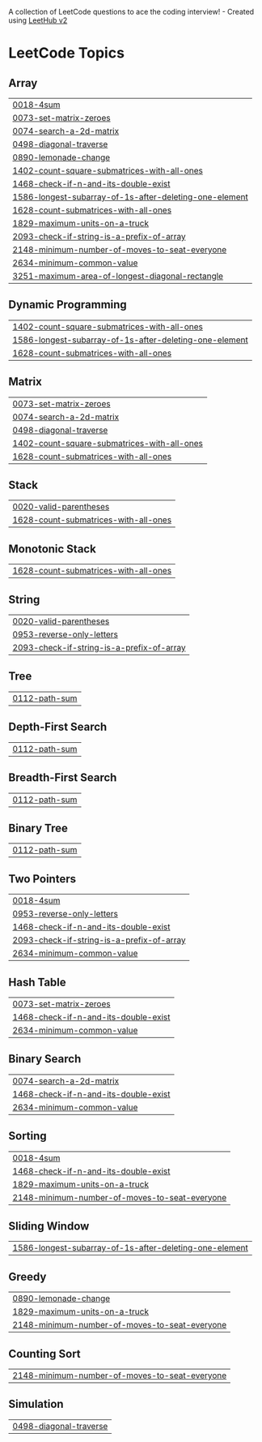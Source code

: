 A collection of LeetCode questions to ace the coding interview! - Created using [LeetHub v2](https://github.com/arunbhardwaj/LeetHub-2.0)
<!---LeetCode Topics Start-->
# LeetCode Topics
## Array
|  |
| ------- |
| [0018-4sum](https://github.com/AagmanBharti/Leetcode_Solutions/tree/master/0018-4sum) |
| [0073-set-matrix-zeroes](https://github.com/AagmanBharti/Leetcode_Solutions/tree/master/0073-set-matrix-zeroes) |
| [0074-search-a-2d-matrix](https://github.com/AagmanBharti/Leetcode_Solutions/tree/master/0074-search-a-2d-matrix) |
| [0498-diagonal-traverse](https://github.com/AagmanBharti/Leetcode_Solutions/tree/master/0498-diagonal-traverse) |
| [0890-lemonade-change](https://github.com/AagmanBharti/Leetcode_Solutions/tree/master/0890-lemonade-change) |
| [1402-count-square-submatrices-with-all-ones](https://github.com/AagmanBharti/Leetcode_Solutions/tree/master/1402-count-square-submatrices-with-all-ones) |
| [1468-check-if-n-and-its-double-exist](https://github.com/AagmanBharti/Leetcode_Solutions/tree/master/1468-check-if-n-and-its-double-exist) |
| [1586-longest-subarray-of-1s-after-deleting-one-element](https://github.com/AagmanBharti/Leetcode_Solutions/tree/master/1586-longest-subarray-of-1s-after-deleting-one-element) |
| [1628-count-submatrices-with-all-ones](https://github.com/AagmanBharti/Leetcode_Solutions/tree/master/1628-count-submatrices-with-all-ones) |
| [1829-maximum-units-on-a-truck](https://github.com/AagmanBharti/Leetcode_Solutions/tree/master/1829-maximum-units-on-a-truck) |
| [2093-check-if-string-is-a-prefix-of-array](https://github.com/AagmanBharti/Leetcode_Solutions/tree/master/2093-check-if-string-is-a-prefix-of-array) |
| [2148-minimum-number-of-moves-to-seat-everyone](https://github.com/AagmanBharti/Leetcode_Solutions/tree/master/2148-minimum-number-of-moves-to-seat-everyone) |
| [2634-minimum-common-value](https://github.com/AagmanBharti/Leetcode_Solutions/tree/master/2634-minimum-common-value) |
| [3251-maximum-area-of-longest-diagonal-rectangle](https://github.com/AagmanBharti/Leetcode_Solutions/tree/master/3251-maximum-area-of-longest-diagonal-rectangle) |
## Dynamic Programming
|  |
| ------- |
| [1402-count-square-submatrices-with-all-ones](https://github.com/AagmanBharti/Leetcode_Solutions/tree/master/1402-count-square-submatrices-with-all-ones) |
| [1586-longest-subarray-of-1s-after-deleting-one-element](https://github.com/AagmanBharti/Leetcode_Solutions/tree/master/1586-longest-subarray-of-1s-after-deleting-one-element) |
| [1628-count-submatrices-with-all-ones](https://github.com/AagmanBharti/Leetcode_Solutions/tree/master/1628-count-submatrices-with-all-ones) |
## Matrix
|  |
| ------- |
| [0073-set-matrix-zeroes](https://github.com/AagmanBharti/Leetcode_Solutions/tree/master/0073-set-matrix-zeroes) |
| [0074-search-a-2d-matrix](https://github.com/AagmanBharti/Leetcode_Solutions/tree/master/0074-search-a-2d-matrix) |
| [0498-diagonal-traverse](https://github.com/AagmanBharti/Leetcode_Solutions/tree/master/0498-diagonal-traverse) |
| [1402-count-square-submatrices-with-all-ones](https://github.com/AagmanBharti/Leetcode_Solutions/tree/master/1402-count-square-submatrices-with-all-ones) |
| [1628-count-submatrices-with-all-ones](https://github.com/AagmanBharti/Leetcode_Solutions/tree/master/1628-count-submatrices-with-all-ones) |
## Stack
|  |
| ------- |
| [0020-valid-parentheses](https://github.com/AagmanBharti/Leetcode_Solutions/tree/master/0020-valid-parentheses) |
| [1628-count-submatrices-with-all-ones](https://github.com/AagmanBharti/Leetcode_Solutions/tree/master/1628-count-submatrices-with-all-ones) |
## Monotonic Stack
|  |
| ------- |
| [1628-count-submatrices-with-all-ones](https://github.com/AagmanBharti/Leetcode_Solutions/tree/master/1628-count-submatrices-with-all-ones) |
## String
|  |
| ------- |
| [0020-valid-parentheses](https://github.com/AagmanBharti/Leetcode_Solutions/tree/master/0020-valid-parentheses) |
| [0953-reverse-only-letters](https://github.com/AagmanBharti/Leetcode_Solutions/tree/master/0953-reverse-only-letters) |
| [2093-check-if-string-is-a-prefix-of-array](https://github.com/AagmanBharti/Leetcode_Solutions/tree/master/2093-check-if-string-is-a-prefix-of-array) |
## Tree
|  |
| ------- |
| [0112-path-sum](https://github.com/AagmanBharti/Leetcode_Solutions/tree/master/0112-path-sum) |
## Depth-First Search
|  |
| ------- |
| [0112-path-sum](https://github.com/AagmanBharti/Leetcode_Solutions/tree/master/0112-path-sum) |
## Breadth-First Search
|  |
| ------- |
| [0112-path-sum](https://github.com/AagmanBharti/Leetcode_Solutions/tree/master/0112-path-sum) |
## Binary Tree
|  |
| ------- |
| [0112-path-sum](https://github.com/AagmanBharti/Leetcode_Solutions/tree/master/0112-path-sum) |
## Two Pointers
|  |
| ------- |
| [0018-4sum](https://github.com/AagmanBharti/Leetcode_Solutions/tree/master/0018-4sum) |
| [0953-reverse-only-letters](https://github.com/AagmanBharti/Leetcode_Solutions/tree/master/0953-reverse-only-letters) |
| [1468-check-if-n-and-its-double-exist](https://github.com/AagmanBharti/Leetcode_Solutions/tree/master/1468-check-if-n-and-its-double-exist) |
| [2093-check-if-string-is-a-prefix-of-array](https://github.com/AagmanBharti/Leetcode_Solutions/tree/master/2093-check-if-string-is-a-prefix-of-array) |
| [2634-minimum-common-value](https://github.com/AagmanBharti/Leetcode_Solutions/tree/master/2634-minimum-common-value) |
## Hash Table
|  |
| ------- |
| [0073-set-matrix-zeroes](https://github.com/AagmanBharti/Leetcode_Solutions/tree/master/0073-set-matrix-zeroes) |
| [1468-check-if-n-and-its-double-exist](https://github.com/AagmanBharti/Leetcode_Solutions/tree/master/1468-check-if-n-and-its-double-exist) |
| [2634-minimum-common-value](https://github.com/AagmanBharti/Leetcode_Solutions/tree/master/2634-minimum-common-value) |
## Binary Search
|  |
| ------- |
| [0074-search-a-2d-matrix](https://github.com/AagmanBharti/Leetcode_Solutions/tree/master/0074-search-a-2d-matrix) |
| [1468-check-if-n-and-its-double-exist](https://github.com/AagmanBharti/Leetcode_Solutions/tree/master/1468-check-if-n-and-its-double-exist) |
| [2634-minimum-common-value](https://github.com/AagmanBharti/Leetcode_Solutions/tree/master/2634-minimum-common-value) |
## Sorting
|  |
| ------- |
| [0018-4sum](https://github.com/AagmanBharti/Leetcode_Solutions/tree/master/0018-4sum) |
| [1468-check-if-n-and-its-double-exist](https://github.com/AagmanBharti/Leetcode_Solutions/tree/master/1468-check-if-n-and-its-double-exist) |
| [1829-maximum-units-on-a-truck](https://github.com/AagmanBharti/Leetcode_Solutions/tree/master/1829-maximum-units-on-a-truck) |
| [2148-minimum-number-of-moves-to-seat-everyone](https://github.com/AagmanBharti/Leetcode_Solutions/tree/master/2148-minimum-number-of-moves-to-seat-everyone) |
## Sliding Window
|  |
| ------- |
| [1586-longest-subarray-of-1s-after-deleting-one-element](https://github.com/AagmanBharti/Leetcode_Solutions/tree/master/1586-longest-subarray-of-1s-after-deleting-one-element) |
## Greedy
|  |
| ------- |
| [0890-lemonade-change](https://github.com/AagmanBharti/Leetcode_Solutions/tree/master/0890-lemonade-change) |
| [1829-maximum-units-on-a-truck](https://github.com/AagmanBharti/Leetcode_Solutions/tree/master/1829-maximum-units-on-a-truck) |
| [2148-minimum-number-of-moves-to-seat-everyone](https://github.com/AagmanBharti/Leetcode_Solutions/tree/master/2148-minimum-number-of-moves-to-seat-everyone) |
## Counting Sort
|  |
| ------- |
| [2148-minimum-number-of-moves-to-seat-everyone](https://github.com/AagmanBharti/Leetcode_Solutions/tree/master/2148-minimum-number-of-moves-to-seat-everyone) |
## Simulation
|  |
| ------- |
| [0498-diagonal-traverse](https://github.com/AagmanBharti/Leetcode_Solutions/tree/master/0498-diagonal-traverse) |
<!---LeetCode Topics End-->